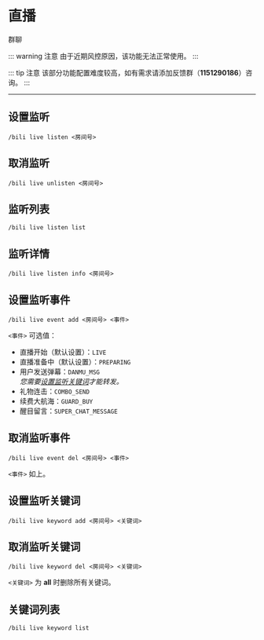 # 直播
<span class="span-group">群聊</span>

::: warning 注意
由于近期风控原因，该功能无法正常使用。
:::

::: tip 注意
该部分功能配置难度较高，如有需求请添加反馈群（**1151290186**）咨询。
:::

---

## 设置监听
```
/bili live listen <房间号>
```

## 取消监听
```
/bili live unlisten <房间号>
```

## 监听列表
```
/bili live listen list
```

## 监听详情
```
/bili live listen info <房间号>
```

## 设置监听事件
```
/bili live event add <房间号> <事件>
```
`<事件>` 可选值：
- 直播开始（默认设置）：`LIVE`
- 直播准备中（默认设置）：`PREPARING`
- 用户发送弹幕：`DANMU_MSG`
  <br>*您需要[设置监听关键词](#设置监听关键词)才能转发。*
- 礼物连击：`COMBO_SEND`
- 续费大航海：`GUARD_BUY`
- 醒目留言：`SUPER_CHAT_MESSAGE`

## 取消监听事件
```
/bili live event del <房间号> <事件>
```
`<事件>` 如上。

## 设置监听关键词
```
/bili live keyword add <房间号> <关键词>
```

## 取消监听关键词
```
/bili live keyword del <房间号> <关键词>
```
`<关键词>` 为 **all** 时删除所有关键词。

## 关键词列表
```
/bili live keyword list
```